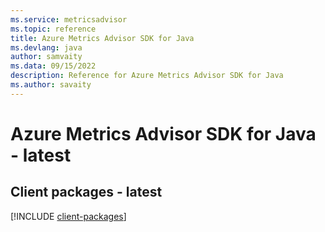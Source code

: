 ```yaml
---
ms.service: metricsadvisor
ms.topic: reference
title: Azure Metrics Advisor SDK for Java
ms.devlang: java
author: samvaity
ms.data: 09/15/2022
description: Reference for Azure Metrics Advisor SDK for Java
ms.author: savaity
---
```

# Azure Metrics Advisor SDK for Java - latest

## Client packages - latest
[!INCLUDE [client-packages](metrics-advisor-client-index.md)]